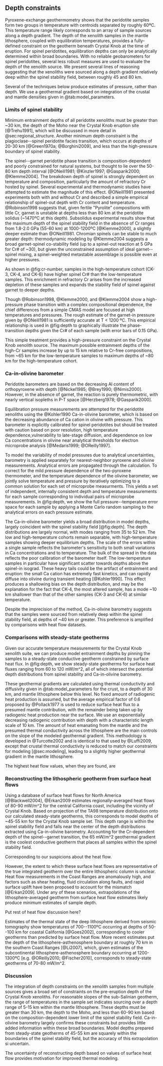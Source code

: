 ## Depth constraints

<!--[[depth]]-->

Pyroxene-exchange geothermometry shows that the peridotite samples form
two groups in temperature with centroids separated by roughly 60ºC.
This temperature range likely corresponds to an array of sample sources
along a depth gradient.
The depth of the xenolith samples in the mantle lithosphere, coupled
with equilibration temperatures, provides a fully-defined constraint on the
geotherm beneath Crystal Knob at the time of eruption. For spinel
peridotites, equilibration depths can only be analytically
determined within broad boundaries. With no reliable geobarometers for spinel peridotites,
several less robust measures are used to evaluate the depth
of the xenolith source. We present several lines of reasoning suggesting that the
xenoliths were sourced along a depth gradient relatively deep within the spinel stability
field, between roughly 45 and 80 km.

Several of the techniques below produce estimates of pressure, rather
than depth. We use a geothermal gradient based on integration of the
crustal and mantle densities given in @tab:model_parameters.

<!--[[ree_temperatures]]-->

### Limits of spinel stability

Minimum entrainment depths of all peridotite xenoliths must be greater than ~30 km,
the depth of the Moho near the Crystal Knob eruption site [@Trehu1991],
which will be discussed in more detail in @sec:regional_structure.
Another minimum depth constraint is the plagioclase--spinel peridotite
facies transition, which occurs at depths of 20-30 km [@Green1970a; @Borghini2009],
and less than the high-pressure boundary of spinel stability.

The spinel--garnet peridotite phase transition is
composition-dependent and poorly constrained for
natural systems, but thought to lie over the 50-80 km depth interval
[@ONeill1981; @Kinzler1997; @Gasparik2000; @Klemme2004].
The breakdown depth of spinel is strongly dependent on temperature and composition, particularly
the amount of refractory Cr hosted by spinel.
Several experimental and thermodynamic studies have attempted to
estimate the magnitude of this effect.
@ONeill1981 presented experiments both with and without Cr and described
a simple empirical relationship of spinel-out depth with Cr content and temperature.
@Robinson1998 suggests that, given fertile "Pyrolite" compositions with little
Cr,  garnet is unstable at depths less than 80 km at the peridotite solidus (~1470ºC at this depth).
Subsolidus experimental results show that the maximum depth of the spinel
stability field in the absence of Cr ranges from 1.8-2.0 GPa (55-60 km) at 1000-1200ºC
[@Klemme2000], a slightly deeper estimate than @ONeill1981.
Chromian spinels can be stable to much greater depth:
thermodynamic modeling by @Klemme2004 suggests a broad garnet-spinel
co-stability field (up to a spinel-out reaction at 5 GPa for Cr# of ~30),
but given the unconstrained assumption of ideal
garnet--spinel mixing, a spinel-weighted metastable assemblage is possible even
at higher pressures.

As shown in @fig:cr-number, samples in the high-temperature cohort (CK-3, CK-4, and CK-6) have
higher spinel Cr# than the low-temperature samples. This enrichment in
refractory Cr arises from the increased depletion of these samples and
expands the stability field of spinel against garnet to deeper depths.

Though @Robinson1998, @Klemme2000, and @Klemme2004 show a high-pressure
phase transition with a complex compositional dependence, the chief
differences from a simple CMAS model are focused at high
temperatures and pressures.
The rough estimate of the garnet-in pressure
given by @ONeill1981 is sufficiently accurate at T < 1200 ºC.
This empirical relationship is used in @fig:depth to graphically illustrate
the phase-transition depths given the Cr# of each sample (with error
bars of 0.15 GPa).

This simple treatment provides a high-pressure constraint on the Crystal Knob
xenolith source. The
maximum possible entrainment depths of the high-Cr samples increase by
up to 15 km relative to Cr-free compositions, from ~65 km for the
low-temperature samples to maximum depths of ~80 km for the high-temperature cohort.

### Ca-in-olivine barometer

Peridotite barometers are based on the decreasing Al content of
orthopyroxene with depth [@Nickel1985; @Brey1990; @Nimis2000]. However, in
the absence of garnet, the reaction is purely thermometric, with nearly
vertical isopleths in P-T space [@Herzberg1978; @Gasparik2000].

Equilibration pressure measurements are attempted for the peridotite
xenoliths using the @Kohler1990 Ca-in-olivine
barometer, which is based on the decreasing abundance of Ca
cation in olivine with pressure. This barometer is explicitly calibrated for spinel
peridotites but should be treated with caution based on poor resolution,
high temperature dependence,vulnerability to late-stage diffusion, and dependence on low Ca
concentrations in olivine near analytical thresholds for
electron microprobe analysis [@Medaris1999; @OReilly1997].

To model the variability of model pressures due to analytical uncertainties,
barometry is applied separately for nearest-neighbor pyroxene and olivine measurements.
Analytical errors are propagated through the calculation.
To correct for the mild pressure dependence of the two-pyroxene thermometer, and the
temperature dependence of the olivine barometer, we jointly solve temperature and
pressure by iteratively optimizing to a common solution for each set of
microprobe measurments.
This yields a set of independent, internally consistent depth and temperature
measurements for each sample corresponding to individual pairs of
microprobe measurements.
In @fig:depth, we show the full pressure--temperature error space for each
sample by applying a Monte Carlo random sampling to the analytical
errors on each pressure estimate.

The Ca-in-olivine barometer yields a broad distribution in model depths,
largely coincident with the spinel stability field [@fig:depth].
The depth distributions are largely normal, with modes
ranging from 35 to 52 km.
The low and high-temperature cohorts remain separable, with high-temperature
samples showing deeper equilibrium depths.
The scale of the errors within a single sample
reflects the barometer's sensitivity to
both small variations in Ca concentrations and to temperature. The
bulk of the spread in the data reflects the poor calibration of the
barometer itself.
The low-temperature samples in particular have significant scatter
towards depths above the spinel-in isograd.
These heavy tails could be the artifact of entrainment and
eruption: the small Ca cation has extremely fast kinetics,
and can rapidly diffuse into olivine during transient heating [@Kohler1990].
This effect produces a shallowing bias on the depth distribution, and may be
the explanation for the fact that CK-4, the most altered
sample, has a mode ~10 km shallower than that of the other samples
(CK-3 and CK-6) at similar temperature.

Despite the imprecision of the method, Ca-in-olivine barometry
suggests that the samples were sourced from relatively
deep within the spinel stability field, at
depths of ~40 km or greater. This preference is amplified by
comparisons with heat flow datasets.

### Comparisons with steady-state geotherms

Given our accurate temperature measurements for the Crystal Knob
xenolith suite, we can produce model entrainment depths by pinning the
samples to a steady-state conductive geotherm constrained by surface heat flux. In
@fig:depth, we show steady-state geotherms for surface heat fluxes ranging from
60 to 120 mW/m^2, all of which intersect the potential depth distributions from
spinel stability and Ca-in-olivine barometry.

These geothermal gradients are calculated using thermal conductivity and
diffusivity given in @tab:model_parameters for the crust, to a depth of
30 km, and mantle lithosphere below this level.
No fixed amount of radiogenic heat production is assumed, but the average empirical
factor of 0.6 proposed by @Pollack1977 is used to
reduce surface heat flux to a presumed mantle contribution, with
the remainder being taken up by radiogenic heat production near the surface.
We use an
exponentially decreasing radiogenic contribution with depth
with a characteristic length scale of 10 km.
The amount of heat emanating from the mantle and the presumed thermal conductivity
across the lithosphere are the main
controls on the slope of the modeled geothermal
gradient. This methodology is developed in @Turcotte2002 and is
identical to that used by @Luffi2009, except that crustal
thermal conductivity is reduced to match our
constraints for modeling [@sec:modeling],
leading to a slightly higher geothermal gradient in the mantle
lithosphere.

The highest heat flow values, when they are found, are 

### Reconstructing the lithospheric geotherm from surface heat flows

Using a database of surface heat flows for North America
[@Blackwell2004], @Erkan2009 estimates regionally-averaged heat flows of 80-90 mW/m^2 for the
central California coast, including the vicinity of Crystal Knob. Based on projection of
the TA98 temperature distribution onto our calculated steady-state geotherms,
this corresponds to model depths of ~45-55 km for the Crystal Knob sample set.
This depth range is within the spinel stability field and falls near the center
of the depth distributions extracted using Ca-in-olivine barometry.
Accounting for the Cr-dependent
depth of the spinel--garnet transition, the 65 mW/m^2 geothermal gradient is
the coolest conductive geotherm that places all samples within the spinel
stability field.

Corresponding to our suspicions about the heat flow.

However, the extent to which these surface heat flows are representative of the
true integrated geotherm over the entire lithospheric column is unclear.
Heat flow measurements in the Coast Ranges are anomalously high, and
factors such as shear heating, fluid circulation along faults, and rapid surface uplift
have been proposed to account for the mismatch [@Erkan2009].
Under any of these scenarios, extrapolations of the lithosphere-averaged geotherm
from surface heat flow estimates likely produce minimum estimates of sample depth.

<comment>Put rest of heat flow discussion here?</comment>

Estimates of the thermal state of the deep lithosphere derived from seismic
tomography show temperatures of 700--1100ºC occurring at depths of
50--100 km for coastal California [@Goes2002], corresponding to cooler
geotherms than predicted by surface heat flow. More recent
estimates put the depth of the lithosphere-asthenosphere
boundary at roughly 70 km in the southern Coast Ranges
[@Li2007], which, given estimates of the subcontinental
lithosphere-asthenosphere boundary occurring at
1200-1300ºC [e.g. @OReilly2010; @Fischer2010], corresponds to
steady-state geotherms of 70-80 mW/m^2.


### Discussion

The integration of depth constraints on the xenolith samples from multiple
sources gives a broad set of constraints on the pre-eruption depth of the Crystal
Knob xenoliths. For reasonable slopes of the sub-Salinian geotherm,
the range of temperatures in the sample set indicates sourcing over a
depth range of 5-15 km within the mantle lithosphere.
These depths must be greater than 30 km, the
depth to the Moho, and less than 60-90 km based on the
composition-dependent lower limit of the spinel stability field.
Ca-in-olivine barometry largely confirms these constraints but provides
little added information within these broad boundaries.
Model depths prepared from steady-state geotherms of 45-55 km are
squarely within the boundaries of the spinel stability field, but the
accuracy of this extrapolation si uncertain.

The uncertainty of reconstructing depth based on values of surface heat
flow provides motivation for improved thermal modeling.

